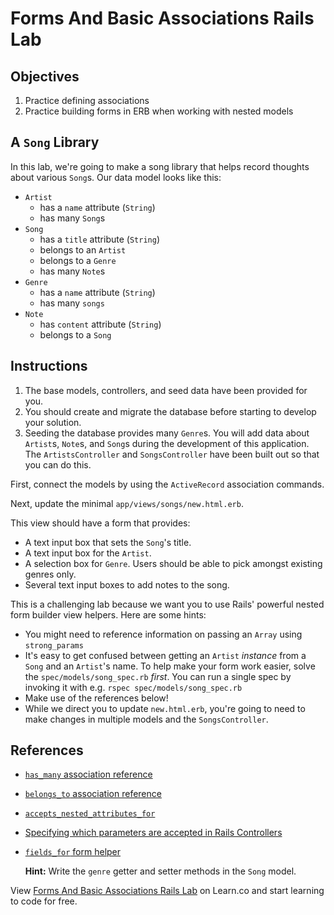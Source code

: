 # Forms And Basic Associations Rails Lab

## Objectives

1.  Practice defining associations
2.  Practice building forms in ERB when working with nested models

## A `Song` Library

In this lab, we're going to make a song library that helps record thoughts
about various `Song`s. Our data model looks like this:

- `Artist`
  - has a `name` attribute (`String`)
  - has many `Song`s
- `Song`
  - has a `title` attribute (`String`)
  - belongs to an `Artist`
  - belongs to a `Genre`
  - has many `Note`s
- `Genre`
  - has a `name` attribute (`String`)
  - has many `songs`
- `Note`
  - has `content` attribute (`String`)
  - belongs to a `Song`

## Instructions

1. The base models, controllers, and seed data have been provided for you.
2. You should create and migrate the database before starting to develop your
   solution.
3. Seeding the database provides many `Genre`s. You will add data about
   `Artist`s, `Note`s, and `Song`s during the development of this application.
   The `ArtistsController` and `SongsController` have been built out so that you
   can do this.

First, connect the models by using the `ActiveRecord` association commands.

Next, update the minimal `app/views/songs/new.html.erb`.

This view should have a form that provides:
  - A text input box that sets the `Song`'s title.
  - A text input box for the `Artist`.
  - A selection box for `Genre`. Users should be able to pick amongst existing genres only.
  - Several text input boxes to add notes to the song.

This is a challenging lab because we want you to use Rails' powerful nested
form builder view helpers. Here are some hints:

- You might need to reference information on passing an `Array` using `strong_params`
- It's easy to get confused between getting an `Artist` _instance_ from a
  `Song` and an `Artist`'s name. To help make your form work easier, solve the
  `spec/models/song_spec.rb` _first_. You can run a single spec by invoking it
  with e.g. `rspec spec/models/song_spec.rb`
- Make use of the references below!
- While we direct you to update `new.html.erb`, you're going to need to make
  changes in multiple models and the `SongsController`.

## References

* [`has_many` association reference](https://guides.rubyonrails.org/association_basics.html#has-one-association-reference)
* [`belongs_to` association reference](https://guides.rubyonrails.org/association_basics.html#belongs-to-association-reference)
* [`accepts_nested_attributes_for`](https://apidock.com/rails/v5.2.3/ActiveRecord/NestedAttributes/ClassMethods/accepts_nested_attributes_for)
* [Specifying which parameters are accepted in Rails Controllers](https://apidock.com/rails/ActionController/Parameters/permit)
* [`fields_for` form helper](https://api.rubyonrails.org/v5.2.3/classes/ActionView/Helpers/FormHelper.html#method-i-fields_for)

  **Hint:**  Write the `genre` getter and setter methods in the `Song` model.

<p data-visibility='hidden'>View <a href='https://learn.co/lessons/forms-and-basic-associations-rails-lab' title='Forms And Basic Associations Rails Lab'>Forms And Basic Associations Rails Lab</a> on Learn.co and start learning to code for free.</p>
